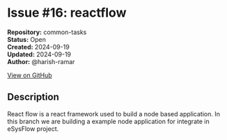 # Issue #16: reactflow

**Repository:** common-tasks  
**Status:** Open  
**Created:** 2024-09-19  
**Updated:** 2024-09-19  
**Author:** @harish-ramar  

[View on GitHub](https://github.com/Simtestlab/common-tasks/issues/16)

## Description

React flow is a react framework used to build a node based application. In this branch we are building a example node application for integrate in eSysFlow project.